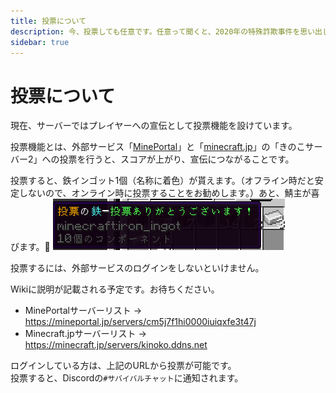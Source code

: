 ```yaml
---
title: 投票について
description: 今、投票しても任意です。任意って聞くと、2020年の特殊詐欺事件を思い出しますね。
sidebar: true
---
```

# 投票について
現在、サーバーではプレイヤーへの宣伝として投票機能を設けています。

投票機能とは、外部サービス「[MinePortal](https://mineportal.jp/servers/cm5j7f1hi0000iuiqxfe3t47j)」と「[minecraft.jp](https://minecraft.jp/servers/kinoko.ddns.net)」の「きのこサーバー2」への投票を行うと、スコアが上がり、宣伝につながることです。

投票すると、鉄インゴット1個（名称に着色）が貰えます。（オフライン時だと安定しないので、オンライン時に投票することをお勧めします。）あと、鯖主が喜びます。🎉
![vote_IronIngot](../images/voteiron_ingot.png)

投票するには、外部サービスのログインをしないといけません。

Wikiに説明が記載される予定です。お待ちください。

- MinePortalサーバーリスト → https://mineportal.jp/servers/cm5j7f1hi0000iuiqxfe3t47j
- Minecraft.jpサーバーリスト → https://minecraft.jp/servers/kinoko.ddns.net

ログインしている方は、上記のURLから投票が可能です。<br>
投票すると、Discordの`#サバイバルチャット`に通知されます。